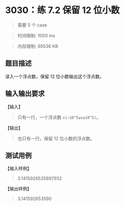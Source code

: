 # 3030：练 7.2 保留 12 位小数

> 需要 5 个 case

> 时间限制: 1000 ms

> 内存限制: 65536 KB

## 题目描述

读入一个浮点数，保留 12 位小数输出这个浮点数。

## 输入输出要求

【输入】

> 只有一行，一个浮点数 `x(−10^5≤x≤10^5)`。

【输出】

> 也只有一行，保留 12 位小数的浮点数。

## 测试用例

【输入样例】

> 3.1415926535897932

【输出样例】

> 3.141592653590
